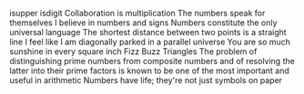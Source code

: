 isupper
isdigit
Collaboration is multiplication
The numbers speak for themselves
I believe in numbers and signs
Numbers constitute the only universal language
The shortest distance between two points is a straight line
I feel like I am diagonally parked in a parallel universe
You are so much sunshine in every square inch
Fizz Buzz
Triangles
The problem of distinguishing prime numbers from composite numbers and of resolving the latter into their prime factors is known to be one of the most important and useful in arithmetic
Numbers have life; they're not just symbols on paper 
